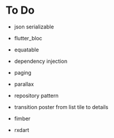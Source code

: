 # To Do

* json serializable
* flutter_bloc
* equatable
* dependency injection
* paging
* parallax
* repository pattern
* transition poster from list tile to details

* fimber
* rxdart
